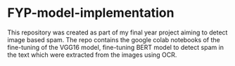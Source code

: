 # FYP-model-implementation
This repository was created as part of my final year project aiming to detect image based spam. The repo contains the google colab notebooks of the fine-tuning of the VGG16 model, fine-tuning BERT model to detect spam in the text which were extracted from the images using OCR.
